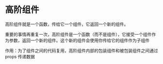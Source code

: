 # 高阶组件

高阶组件就是一个函数，传给它一个组件，它返回一个新的组件。

重要的事情再重复一次，高阶组件是一个函数（而不是组件），它接受一个组件作为参数，返回一个新的组件。这个新的组件会使用你传给它的组件作为子组件

作用：为了组件之间的代码复用，高阶组件内部的包装组件和被包装组件之间通过 props 传递数据

